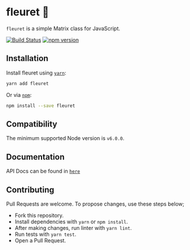# fleuret 🤺

`fleuret` is a simple Matrix class for JavaScript.

[![Build Status](https://travis-ci.com/onurtemizkan/fleuret.svg?token=ePsbwFqUWWxFFqAzXqqt&branch=master)](https://travis-ci.com/onurtemizkan/fleuret)
[![npm version](https://badge.fury.io/js/fleuret.svg)](https://www.npmjs.com/package/fleuret)

## Installation

Install fleuret using [`yarn`](https://yarnpkg.com/en/package/fleuret):

```bash
yarn add fleuret
```

Or via [`npm`](https://www.npmjs.com/):

```bash
npm install --save fleuret
```

## Compatibility

The minimum supported Node version is `v6.0.0`.

## Documentation

API Docs can be found in [`here`](https://github.com/onurtemizkan/fleuret/blob/master/DOCUMENTATION.md)

## Contributing
Pull Requests are welcome. To propose changes, use these steps below;

- Fork this repository.
- Install dependencies with `yarn` or `npm install`.
- After making changes, run linter with `yarn lint`.
- Run tests with `yarn test`.
- Open a Pull Request.
